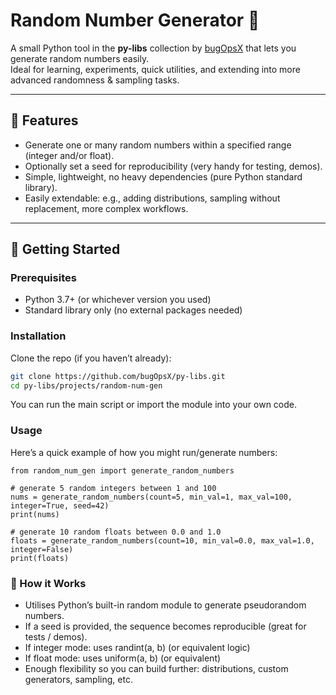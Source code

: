 # Random Number Generator 🎲  
A small Python tool in the **py-libs** collection by [bugOpsX](https://github.com/bugOpsX) that lets you generate random numbers easily.  
Ideal for learning, experiments, quick utilities, and extending into more advanced randomness & sampling tasks.

---

## 🚀 Features  
- Generate one or many random numbers within a specified range (integer and/or float).  
- Optionally set a seed for reproducibility (very handy for testing, demos).  
- Simple, lightweight, no heavy dependencies (pure Python standard library).  
- Easily extendable: e.g., adding distributions, sampling without replacement, more complex workflows.

---

## 🧰 Getting Started  
### Prerequisites  
- Python 3.7+ (or whichever version you used)  
- Standard library only (no external packages needed)  

### Installation  
Clone the repo (if you haven’t already):  
```bash
git clone https://github.com/bugOpsX/py-libs.git  
cd py-libs/projects/random-num-gen  
```
You can run the main script or import the module into your own code.

### Usage
Here’s a quick example of how you might run/generate numbers:
```
from random_num_gen import generate_random_numbers

# generate 5 random integers between 1 and 100
nums = generate_random_numbers(count=5, min_val=1, max_val=100, integer=True, seed=42)
print(nums)

# generate 10 random floats between 0.0 and 1.0
floats = generate_random_numbers(count=10, min_val=0.0, max_val=1.0, integer=False)
print(floats)
```
### 📖 How it Works

- Utilises Python’s built-in random module to generate pseudorandom numbers.
- If a seed is provided, the sequence becomes reproducible (great for tests / demos).
- If integer mode: uses randint(a, b) (or equivalent logic)
- If float mode: uses uniform(a, b) (or equivalent)
- Enough flexibility so you can build further: distributions, custom generators, sampling, etc.



